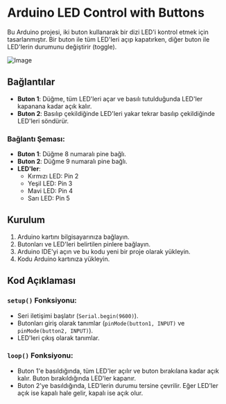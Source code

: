 # Arduino LED Control with Buttons

Bu Arduino projesi, iki buton kullanarak bir dizi LED'i kontrol etmek için tasarlanmıştır. Bir buton ile tüm LED'leri açıp kapatırken, diğer buton ile LED'lerin durumunu değiştirir (toggle).

![Image](https://github.com/user-attachments/assets/0e52360e-529c-4669-81fe-81309ce529a1)

## Bağlantılar

- **Buton 1**: Düğme, tüm LED'leri açar ve basılı tutulduğunda LED'ler kapanana kadar açık kalır.
- **Buton 2**: Basılıp çekildiğinde LED'leri yakar tekrar basılıp çekildiğinde LED'leri söndürür.

### Bağlantı Şeması:
- **Buton 1**: Düğme 8 numaralı pine bağlı.
- **Buton 2**: Düğme 9 numaralı pine bağlı.
- **LED'ler**:
  - Kırmızı LED: Pin 2
  - Yeşil LED: Pin 3
  - Mavi LED: Pin 4
  - Sarı LED: Pin 5

## Kurulum

1. Arduino kartını bilgisayarınıza bağlayın.
2. Butonları ve LED'leri belirtilen pinlere bağlayın.
3. Arduino IDE'yi açın ve bu kodu yeni bir proje olarak yükleyin.
4. Kodu Arduino kartınıza yükleyin.

## Kod Açıklaması

### `setup()` Fonksiyonu:
- Seri iletişimi başlatır (`Serial.begin(9600)`).
- Butonları giriş olarak tanımlar (`pinMode(button1, INPUT)` ve `pinMode(button2, INPUT)`).
- LED'leri çıkış olarak tanımlar.

### `loop()` Fonksiyonu:
- Buton 1'e basıldığında, tüm LED'ler açılır ve buton bırakılana kadar açık kalır. Buton bırakıldığında LED'ler kapanır.
- Buton 2'ye basıldığında, LED'lerin durumu tersine çevrilir. Eğer LED'ler açık ise kapalı hale gelir, kapalı ise açık olur.


